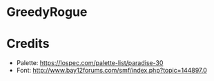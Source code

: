 
# GreedyRogue

# Credits

- Palette: https://lospec.com/palette-list/paradise-30
- Font: http://www.bay12forums.com/smf/index.php?topic=144897.0
